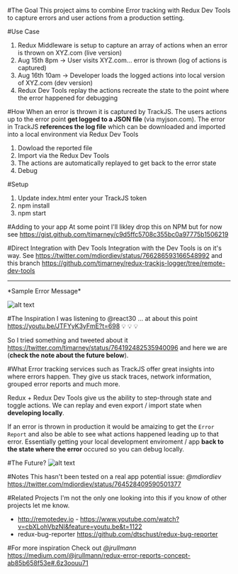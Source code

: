 
#The Goal
This project aims to combine Error tracking with Redux Dev Tools to capture errors and user actions from a production setting.  

#Use Case
1. Redux Middleware is setup to capture an array of actions when an error is thrown on XYZ.com (live version)
2. Aug 15th 8pm -> User visits XYZ.com... error is thrown (log of actions is captured)
3. Aug 16th 10am -> Developer loads the logged actions into local version of XYZ.com (dev version) 
4. Redux Dev Tools replay the actions recreate the state to the point where the error happened for debugging

#How
When an error is thrown it is captured by TrackJS. The users actions up to the error point **get logged to a JSON file** (via myjson.com). The error in TrackJS **references the log file** which can be downloaded and imported into a local environment via Redux Dev Tools 

1. Dowload the reported file
2. Import via the Redux Dev Tools
3. The actions are automatically replayed to get back to the error state
4. Debug

#Setup
1. Update index.html enter your TrackJS token
2. npm install
3. npm start

#Adding to your app
At some point I'll likley drop this on NPM but for now see https://gist.github.com/timarney/c9d5ffc5708c355bc0a97775b1506219

#Direct Integration with Dev Tools 
Integration with the Dev Tools is on it's way. See https://twitter.com/mdiordiev/status/766286593166548992 and this branch https://github.com/timarney/redux-trackjs-logger/tree/remote-dev-tools

<hr>
*Sample Error Message*

![alt text](https://github.com/timarney/redux-trackjs-logger/blob/master/images/error-log.png "Error Message!")

#The Inspiration
I was listening to @react30 ... at about this point https://youtu.be/JTFYyK3yFmE?t=698 :bulb: :bulb: :bulb:

So I tried something and tweeted about it https://twitter.com/timarney/status/764192482535940096 and here we are (**check the note about the future below**).

#What
Error tracking services such as TrackJS offer great insights into where errors happen.  They give us stack traces, network information, grouped error reports and much more.

Redux + Redux Dev Tools give us the ability to step-through state and toggle actions. We can replay and even export / import state when **developing locally**.

If an error is thrown in production it would be amaizing to get the `Error Report` and also be able to see what actions happened leading up to that error.  Essentially getting your local development enviroment / app **back to the state where the error** occured so you can debug locally.


#The Future?
![alt text](http://demo.line37.com/images/dev-tools.png "Idea")

#Notes
This hasn't been tested on a real app potential issue: *@mdiordiev* https://twitter.com/mdiordiev/status/764528409590501377

#Related Projects
I'm not the only one looking into this if you know of other projects let me know.

* http://remotedev.io - https://www.youtube.com/watch?v=cbXLohVbzNI&feature=youtu.be&t=1122
* redux-bug-reporter https://github.com/dtschust/redux-bug-reporter 

#For more inspiration 
Check out *@jrullmann* https://medium.com/@jrullmann/redux-error-reports-concept-ab85b658f53e#.6z3oouu71


